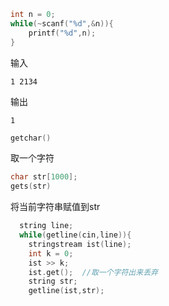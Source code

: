```c++
int n = 0;
while(~scanf("%d",&n)){
    printf("%d",n);
}
```
输入
```
1 2134
```
输出
```
1
```

```c++
getchar()
```
取一个字符

```c++
char str[1000];
gets(str)
```
将当前字符串赋值到str

```c++
  string line;
  while(getline(cin,line)){
    stringstream ist(line);
    int k = 0;
    ist >> k;
    ist.get();  //取一个字符出来丢弃
    string str;
    getline(ist,str);
```